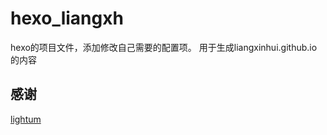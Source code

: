 # hexo_liangxh

hexo的项目文件，添加修改自己需要的配置项。
用于生成liangxinhui.github.io的内容

## 感谢

 [lightum](https://github.com/zippera/lightum)
